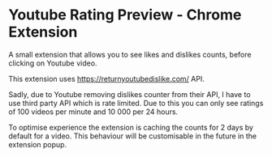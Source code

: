 # Youtube Rating Preview - Chrome Extension

A small extension that allows you to see likes and dislikes counts, before clicking on Youtube video.

This extension uses https://returnyoutubedislike.com/ API.

Sadly, due to Youtube removing dislikes counter from their API, I have to use third party API which is rate limited. Due to this you can only see ratings of 100 videos per minute and 10 000 per 24 hours. 

To optimise experience the extension is caching the counts for 2 days by default for a video. This behaviour will be customisable in the future in the extension popup.
